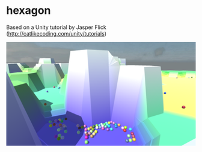 # hexagon

Based on a Unity tutorial by Jasper Flick (http://catlikecoding.com/unity/tutorials)

<p align="center">
  <img src="Screenshots/hexagons_and_balls.png" width="600"/>
</p>
